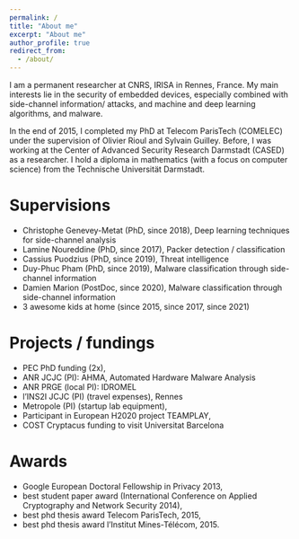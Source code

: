 ```yaml
---
permalink: /
title: "About me"
excerpt: "About me"
author_profile: true
redirect_from: 
  - /about/
---
```


I am a permanent researcher at CNRS, IRISA in Rennes, France.
My main interests lie in the security of embedded devices, especially combined with side-channel information/ attacks, and machine and deep learning algorithms, and malware. 

In the end of 2015, I completed my PhD at Telecom ParisTech (COMELEC) under the supervision of Olivier Rioul and Sylvain Guilley.
Before, I was working at the Center of Advanced Security Research Darmstadt (CASED) as a researcher.
I hold a diploma in mathematics (with a focus on computer science) from the Technische Universität Darmstadt.


# Supervisions
- Christophe Genevey-Metat (PhD, since 2018), Deep learning techniques for side-channel analysis
- Lamine Noureddine (PhD, since 2017), Packer detection / classification 
- Cassius Puodzius (PhD, since 2019), Threat intelligence
- Duy-Phuc Pham (PhD, since 2019), Malware classification through side-channel information
- Damien Marion (PostDoc, since 2020), Malware classification through side-channel information
- 3 awesome kids at home (since 2015, since 2017, since 2021)

# Projects / fundings

- PEC PhD funding (2x),
- ANR JCJC (PI): AHMA, Automated Hardware Malware Analysis
- ANR PRGE (local PI): IDROMEL
- l’INS2I JCJC (PI) (travel expenses), Rennes
- Metropole (PI) (startup lab equipment),
- Participant in European H2020 project TEAMPLAY,
- COST Cryptacus funding to visit Universitat Barcelona

# Awards
* Google European Doctoral Fellowship in Privacy 2013, 
* best student paper award (International Conference on Applied Cryptography and Network Security 2014),
* best phd thesis award Telecom ParisTech, 2015, 
* best phd thesis award l’Institut Mines-Télécom, 2015.
